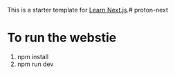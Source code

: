 This is a starter template for [Learn Next.js](https://nextjs.org/learn).# proton-next
# To run the webstie 
1. npm install 
2. npm run dev